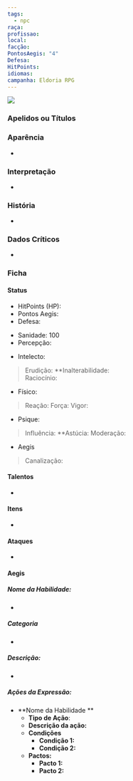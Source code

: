 ```yaml
---
tags:
  - npc
raça: 
profissao: 
local: 
facção: 
PontosAegis: "4"
Defesa: 
HitPoints: 
idiomas: 
campanha: Eldoria RPG
---
```

![](https://i.imgur.com/e9d5lgU.jpeg)


###  Apelidos ou Títulos


### Aparência
- 

### Interpretação
- 

### História
- 

### Dados Críticos
- 

### Ficha

#### Status
 
 - HitPoints (HP): 
- Pontos Aegis: 
- Defesa: 
* Sanidade: 100
* Percepção:  

 - Intelecto:
> Erudição: 
> **Inalterabilidade:  
> Raciocínio: 

* Físico:
>Reação: 
>Força: 
>Vigor: 

* Psique:
>Influência: 
>**Astúcia:
>Moderação: 

- Aegis
>Canalização: 

#### Talentos
- 
#### Itens
- 
#### Ataques
- 
#### Aegis

##### Nome da Habilidade: 
- 
##### Categoria 
- 
##### Descrição:
- 
##### Ações da Expressão:

- **Nome da Habilidade **
	- **Tipo de Ação**:
	- **Descrição da ação:**
	- **Condições**
		- **Condição 1:**
		- **Condição 2:**
	- **Pactos:**
		- **Pacto 1:**
		- **Pacto 2:**
